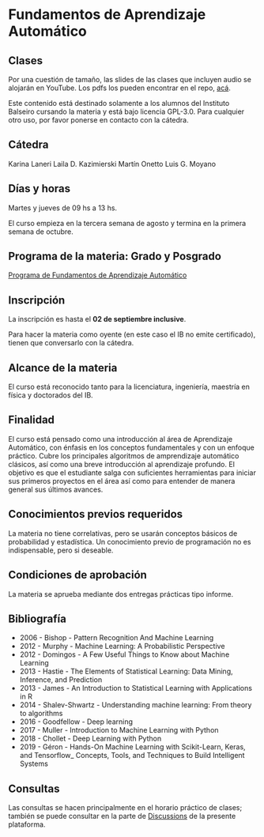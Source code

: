 # Fundamentos de Aprendizaje Automático

## Clases

Por una cuestión de tamaño, las slides de las clases que incluyen audio se alojarán en YouTube. Los pdfs los pueden encontrar en el repo, [acá](https://github.com/ML-Fundamentals/MLFundamentals/tree/main/lectures). 

Este contenido está destinado solamente a los alumnos del Instituto Balseiro cursando la materia y está bajo licencia GPL-3.0. Para cualquier otro uso, por favor ponerse en contacto con la cátedra.

## Cátedra
Karina Laneri
Laila D. Kazimierski
Martín Onetto
Luis G. Moyano

## Días y horas
Martes y jueves de 09 hs a 13 hs.

El curso empieza en la tercera semana de agosto y termina en la primera semana de octubre.

## Programa de la materia: Grado y Posgrado
[Programa de Fundamentos de Aprendizaje Automático](https://github.com/ML-Fundamentals/MLFundamentals/blob/main/bureau/Ficha%20Materias%20optativas%20-%20Cursos%20de%20posgrado%20-%20LGM.pdf)

## Inscripción

La inscripción es hasta el **02 de septiembre inclusive**.

Para hacer la materia como oyente (en este caso el IB no emite certificado), tienen que conversarlo con la cátedra.

## Alcance de la materia

El curso está reconocido tanto para la licenciatura, ingeniería, maestría en física y doctorados del IB.

## Finalidad

El curso está pensado como una introducción al área de Aprendizaje Automático, con énfasis en los conceptos fundamentales y con un enfoque práctico. Cubre los principales algoritmos de amprendizaje automático clásicos, así como una breve introducción al aprendizaje profundo. El objetivo es que el estudiante salga con suficientes herramientas para iniciar sus primeros proyectos en el área así como para entender de manera general sus últimos avances.

## Conocimientos previos requeridos

La materia no tiene correlativas, pero se usarán conceptos básicos de probabilidad y estadística. Un conocimiento previo de programación no es indispensable, pero si deseable.

## Condiciones de aprobación

La materia se aprueba mediante dos entregas prácticas tipo informe.

## Bibliografía

- 2006 - Bishop - Pattern Recognition And Machine Learning
- 2012 - Murphy - Machine Learning: A Probabilistic Perspective
- 2012 - Domingos - A Few Useful Things to Know about Machine Learning
- 2013 - Hastie - The Elements of Statistical Learning: Data Mining, Inference, and Prediction
- 2013 - James - An Introduction to Statistical Learning with Applications in R
- 2014 - Shalev-Shwartz - Understanding machine learning: From theory to algorithms
- 2016 - Goodfellow - Deep learning
- 2017 - Muller - Introduction to Machine Learning with Python
- 2018 - Chollet - Deep Learning with Python
- 2019 - Géron - Hands-On Machine Learning with Scikit-Learn, Keras, and Tensorflow_ Concepts, Tools, and Techniques to Build Intelligent Systems

## Consultas
Las consultas se hacen principalmente en el horario práctico de clases; también se puede consultar en la parte de [Discussions](https://github.com/ML-Fundamentals/MLFundamentals/discussions) de la presente plataforma.
